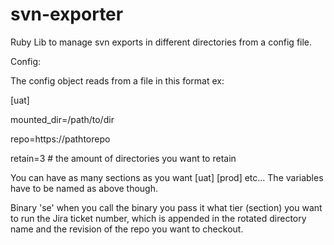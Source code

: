 svn-exporter
============

Ruby Lib to manage svn exports in different directories from a config file.


Config:

The config object reads from a file in this format
ex:

[uat]

mounted_dir=/path/to/dir

repo=https://pathtorepo

retain=3 # the amount of directories you want to retain


You can have as many sections as you want [uat] [prod] etc... 
The variables have to be named as above though. 



Binary 'se'
when you call the binary you pass it what tier (section) you want to run the Jira ticket number, which is appended in the rotated directory name and the revision of the repo you want to checkout.




